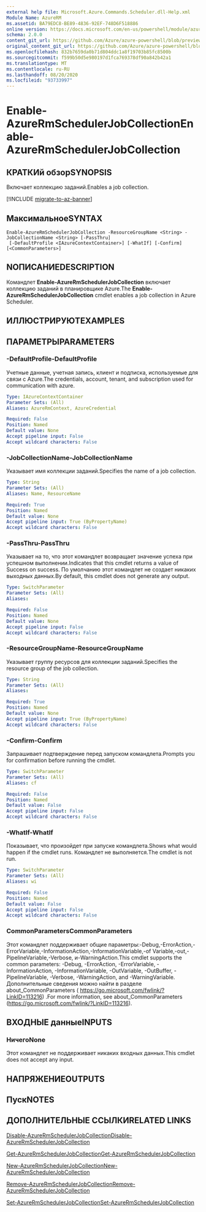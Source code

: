 ```yaml
---
external help file: Microsoft.Azure.Commands.Scheduler.dll-Help.xml
Module Name: AzureRM
ms.assetid: BA79EDC8-BE89-4836-92EF-748D6F518886
online version: https://docs.microsoft.com/en-us/powershell/module/azurerm.scheduler/enable-azurermschedulerjobcollection
schema: 2.0.0
content_git_url: https://github.com/Azure/azure-powershell/blob/preview/src/ResourceManager/Scheduler/Commands.Scheduler/help/Enable-AzureRmSchedulerJobCollection.md
original_content_git_url: https://github.com/Azure/azure-powershell/blob/preview/src/ResourceManager/Scheduler/Commands.Scheduler/help/Enable-AzureRmSchedulerJobCollection.md
ms.openlocfilehash: 832b7659da0b71d804ddc1a8f19703b85fc8500b
ms.sourcegitcommit: f599b50d5e980197d1fca769378df90a842b42a1
ms.translationtype: MT
ms.contentlocale: ru-RU
ms.lasthandoff: 08/20/2020
ms.locfileid: "93733997"
---
```

# <span data-ttu-id="a4f1f-101">Enable-AzureRmSchedulerJobCollection</span><span class="sxs-lookup"><span data-stu-id="a4f1f-101">Enable-AzureRmSchedulerJobCollection</span></span>

## <span data-ttu-id="a4f1f-102">КРАТКИй обзор</span><span class="sxs-lookup"><span data-stu-id="a4f1f-102">SYNOPSIS</span></span>
<span data-ttu-id="a4f1f-103">Включает коллекцию заданий.</span><span class="sxs-lookup"><span data-stu-id="a4f1f-103">Enables a job collection.</span></span>

[!INCLUDE [migrate-to-az-banner](../../includes/migrate-to-az-banner.md)]

## <span data-ttu-id="a4f1f-104">Максимальное</span><span class="sxs-lookup"><span data-stu-id="a4f1f-104">SYNTAX</span></span>

```
Enable-AzureRmSchedulerJobCollection -ResourceGroupName <String> -JobCollectionName <String> [-PassThru]
 [-DefaultProfile <IAzureContextContainer>] [-WhatIf] [-Confirm] [<CommonParameters>]
```

## <span data-ttu-id="a4f1f-105">NОПИСАНИЕ</span><span class="sxs-lookup"><span data-stu-id="a4f1f-105">DESCRIPTION</span></span>
<span data-ttu-id="a4f1f-106">Командлет **Enable-AzureRmSchedulerJobCollection** включает коллекцию заданий в планировщике Azure.</span><span class="sxs-lookup"><span data-stu-id="a4f1f-106">The **Enable-AzureRmSchedulerJobCollection** cmdlet enables a job collection in Azure Scheduler.</span></span>

## <span data-ttu-id="a4f1f-107">ИЛЛЮСТРИРУЮТ</span><span class="sxs-lookup"><span data-stu-id="a4f1f-107">EXAMPLES</span></span>

## <span data-ttu-id="a4f1f-108">ПАРАМЕТРЫ</span><span class="sxs-lookup"><span data-stu-id="a4f1f-108">PARAMETERS</span></span>

### <span data-ttu-id="a4f1f-109">-DefaultProfile</span><span class="sxs-lookup"><span data-stu-id="a4f1f-109">-DefaultProfile</span></span>
<span data-ttu-id="a4f1f-110">Учетные данные, учетная запись, клиент и подписка, используемые для связи с Azure.</span><span class="sxs-lookup"><span data-stu-id="a4f1f-110">The credentials, account, tenant, and subscription used for communication with azure.</span></span>

```yaml
Type: IAzureContextContainer
Parameter Sets: (All)
Aliases: AzureRmContext, AzureCredential

Required: False
Position: Named
Default value: None
Accept pipeline input: False
Accept wildcard characters: False
```

### <span data-ttu-id="a4f1f-111">-JobCollectionName</span><span class="sxs-lookup"><span data-stu-id="a4f1f-111">-JobCollectionName</span></span>
<span data-ttu-id="a4f1f-112">Указывает имя коллекции заданий.</span><span class="sxs-lookup"><span data-stu-id="a4f1f-112">Specifies the name of a job collection.</span></span>

```yaml
Type: String
Parameter Sets: (All)
Aliases: Name, ResourceName

Required: True
Position: Named
Default value: None
Accept pipeline input: True (ByPropertyName)
Accept wildcard characters: False
```

### <span data-ttu-id="a4f1f-113">-PassThru</span><span class="sxs-lookup"><span data-stu-id="a4f1f-113">-PassThru</span></span>
<span data-ttu-id="a4f1f-114">Указывает на то, что этот командлет возвращает значение успеха при успешном выполнении.</span><span class="sxs-lookup"><span data-stu-id="a4f1f-114">Indicates that this cmdlet returns a value of Success on success.</span></span>
<span data-ttu-id="a4f1f-115">По умолчанию этот командлет не создает никаких выходных данных.</span><span class="sxs-lookup"><span data-stu-id="a4f1f-115">By default, this cmdlet does not generate any output.</span></span>

```yaml
Type: SwitchParameter
Parameter Sets: (All)
Aliases: 

Required: False
Position: Named
Default value: None
Accept pipeline input: False
Accept wildcard characters: False
```

### <span data-ttu-id="a4f1f-116">-ResourceGroupName</span><span class="sxs-lookup"><span data-stu-id="a4f1f-116">-ResourceGroupName</span></span>
<span data-ttu-id="a4f1f-117">Указывает группу ресурсов для коллекции заданий.</span><span class="sxs-lookup"><span data-stu-id="a4f1f-117">Specifies the resource group of the job collection.</span></span>

```yaml
Type: String
Parameter Sets: (All)
Aliases: 

Required: True
Position: Named
Default value: None
Accept pipeline input: True (ByPropertyName)
Accept wildcard characters: False
```

### <span data-ttu-id="a4f1f-118">-Confirm</span><span class="sxs-lookup"><span data-stu-id="a4f1f-118">-Confirm</span></span>
<span data-ttu-id="a4f1f-119">Запрашивает подтверждение перед запуском командлета.</span><span class="sxs-lookup"><span data-stu-id="a4f1f-119">Prompts you for confirmation before running the cmdlet.</span></span>

```yaml
Type: SwitchParameter
Parameter Sets: (All)
Aliases: cf

Required: False
Position: Named
Default value: False
Accept pipeline input: False
Accept wildcard characters: False
```

### <span data-ttu-id="a4f1f-120">-WhatIf</span><span class="sxs-lookup"><span data-stu-id="a4f1f-120">-WhatIf</span></span>
<span data-ttu-id="a4f1f-121">Показывает, что произойдет при запуске командлета.</span><span class="sxs-lookup"><span data-stu-id="a4f1f-121">Shows what would happen if the cmdlet runs.</span></span>
<span data-ttu-id="a4f1f-122">Командлет не выполняется.</span><span class="sxs-lookup"><span data-stu-id="a4f1f-122">The cmdlet is not run.</span></span>

```yaml
Type: SwitchParameter
Parameter Sets: (All)
Aliases: wi

Required: False
Position: Named
Default value: False
Accept pipeline input: False
Accept wildcard characters: False
```

### <span data-ttu-id="a4f1f-123">CommonParameters</span><span class="sxs-lookup"><span data-stu-id="a4f1f-123">CommonParameters</span></span>
<span data-ttu-id="a4f1f-124">Этот командлет поддерживает общие параметры:-Debug,-ErrorAction,-ErrorVariable,-InformationAction,-InformationVariable,-of Variable,-out,-PipelineVariable,-Verbose, и-WarningAction.</span><span class="sxs-lookup"><span data-stu-id="a4f1f-124">This cmdlet supports the common parameters: -Debug, -ErrorAction, -ErrorVariable, -InformationAction, -InformationVariable, -OutVariable, -OutBuffer, -PipelineVariable, -Verbose, -WarningAction, and -WarningVariable.</span></span> <span data-ttu-id="a4f1f-125">Дополнительные сведения можно найти в разделе about_CommonParameters ( https://go.microsoft.com/fwlink/?LinkID=113216) .</span><span class="sxs-lookup"><span data-stu-id="a4f1f-125">For more information, see about_CommonParameters (https://go.microsoft.com/fwlink/?LinkID=113216).</span></span>

## <span data-ttu-id="a4f1f-126">ВХОДНЫЕ данные</span><span class="sxs-lookup"><span data-stu-id="a4f1f-126">INPUTS</span></span>

### <span data-ttu-id="a4f1f-127">Ничего</span><span class="sxs-lookup"><span data-stu-id="a4f1f-127">None</span></span>
<span data-ttu-id="a4f1f-128">Этот командлет не поддерживает никаких входных данных.</span><span class="sxs-lookup"><span data-stu-id="a4f1f-128">This cmdlet does not accept any input.</span></span>

## <span data-ttu-id="a4f1f-129">НАПРЯЖЕНИЕ</span><span class="sxs-lookup"><span data-stu-id="a4f1f-129">OUTPUTS</span></span>

## <span data-ttu-id="a4f1f-130">Пуск</span><span class="sxs-lookup"><span data-stu-id="a4f1f-130">NOTES</span></span>

## <span data-ttu-id="a4f1f-131">ДОПОЛНИТЕЛЬНЫЕ ССЫЛКИ</span><span class="sxs-lookup"><span data-stu-id="a4f1f-131">RELATED LINKS</span></span>

[<span data-ttu-id="a4f1f-132">Disable-AzureRmSchedulerJobCollection</span><span class="sxs-lookup"><span data-stu-id="a4f1f-132">Disable-AzureRmSchedulerJobCollection</span></span>](./Disable-AzureRmSchedulerJobCollection.md)

[<span data-ttu-id="a4f1f-133">Get-AzureRmSchedulerJobCollection</span><span class="sxs-lookup"><span data-stu-id="a4f1f-133">Get-AzureRmSchedulerJobCollection</span></span>](./Get-AzureRmSchedulerJobCollection.md)

[<span data-ttu-id="a4f1f-134">New-AzureRmSchedulerJobCollection</span><span class="sxs-lookup"><span data-stu-id="a4f1f-134">New-AzureRmSchedulerJobCollection</span></span>](./New-AzureRmSchedulerJobCollection.md)

[<span data-ttu-id="a4f1f-135">Remove-AzureRmSchedulerJobCollection</span><span class="sxs-lookup"><span data-stu-id="a4f1f-135">Remove-AzureRmSchedulerJobCollection</span></span>](./Remove-AzureRmSchedulerJobCollection.md)

[<span data-ttu-id="a4f1f-136">Set-AzureRmSchedulerJobCollection</span><span class="sxs-lookup"><span data-stu-id="a4f1f-136">Set-AzureRmSchedulerJobCollection</span></span>](./Set-AzureRmSchedulerJobCollection.md)


